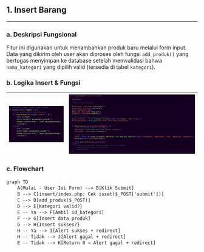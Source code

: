 ## 1. Insert Barang

---
### a. Deskripsi Fungsional
Fitur ini digunakan untuk menambahkan produk baru melalui form input. Data yang dikirim oleh user akan diproses oleh fungsi `add_produk()` yang bertugas menyimpan ke database setelah memvalidasi bahwa `nama_kategori` yang dipilih valid (tersedia di tabel `kategori`).


### b. Logika Insert & Fungsi
| ![](insert.png) | ![](add_produk.png) |
|------------------|---------------------|


### c. Flowchart
```mermaid
graph TD
    A(Mulai - User Isi Form) --> B[Klik Submit]
    B --> C[insert/index.php: Cek isset($_POST['submit'])]
    C --> D[add_produk($_POST)]
    D --> E{Kategori valid?}
    E -- Ya --> F[Ambil id_kategori]
    F --> G[Insert data produk]
    G --> H{Insert sukses?}
    H -- Ya --> I[Alert sukses + redirect]
    H -- Tidak --> J[Alert gagal + redirect]
    E -- Tidak --> K[Return 0 → Alert gagal + redirect]
